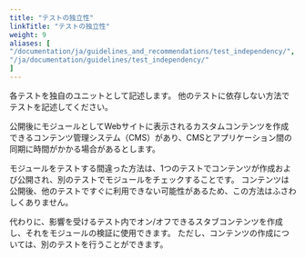 ```yaml
---
title: "テストの独立性"
linkTitle: "テストの独立性"
weight: 9
aliases: [
"/documentation/ja/guidelines_and_recommendations/test_independency/",
"/ja/documentation/guidelines/test_independency/"
]
---
```


各テストを独自のユニットとして記述します。
他のテストに依存しない方法でテストを記述してください。

公開後にモジュールとしてWebサイトに表示されるカスタムコンテンツを作成できるコンテンツ管理システム（CMS）があり、CMSとアプリケーション間の同期に時間がかかる場合があるとします。

モジュールをテストする間違った方法は、1つのテストでコンテンツが作成および公開され、別のテストでモジュールをチェックすることです。
コンテンツは公開後、他のテストですぐに利用できない可能性があるため、この方法はふさわしくありません。

代わりに、影響を受けるテスト内でオン/オフできるスタブコンテンツを作成し、それをモジュールの検証に使用できます。
ただし、コンテンツの作成については、別のテストを行うことができます。
